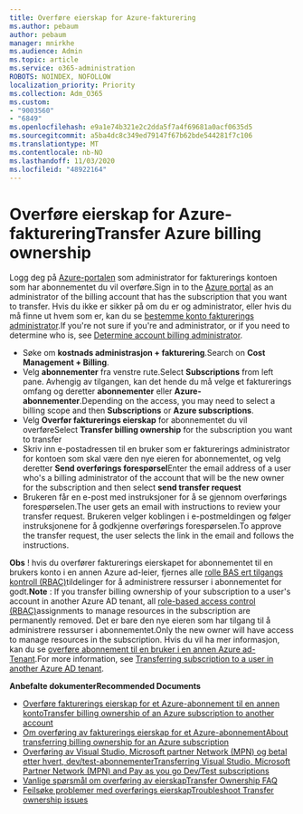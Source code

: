 ```yaml
---
title: Overføre eierskap for Azure-fakturering
ms.author: pebaum
author: pebaum
manager: mnirkhe
ms.audience: Admin
ms.topic: article
ms.service: o365-administration
ROBOTS: NOINDEX, NOFOLLOW
localization_priority: Priority
ms.collection: Adm_O365
ms.custom:
- "9003560"
- "6849"
ms.openlocfilehash: e9a1e74b321e2c2dda5f7a4f69681a0acf0635d5
ms.sourcegitcommit: a5ba4dc8c349ed79147f67b62bde544281f7c106
ms.translationtype: MT
ms.contentlocale: nb-NO
ms.lasthandoff: 11/03/2020
ms.locfileid: "48922164"
---
```

# <a name="transfer-azure-billing-ownership"></a><span data-ttu-id="85f68-102">Overføre eierskap for Azure-fakturering</span><span class="sxs-lookup"><span data-stu-id="85f68-102">Transfer Azure billing ownership</span></span>

<span data-ttu-id="85f68-103">Logg deg på [Azure-portalen](https://portal.azure.com/) som administrator for fakturerings kontoen som har abonnementet du vil overføre.</span><span class="sxs-lookup"><span data-stu-id="85f68-103">Sign in to the [Azure portal](https://portal.azure.com/) as an administrator of the billing account that has the subscription that you want to transfer.</span></span> <span data-ttu-id="85f68-104">Hvis du ikke er sikker på om du er og administrator, eller hvis du må finne ut hvem som er, kan du se [bestemme konto fakturerings administrator](https://docs.microsoft.com/azure/cost-management-billing/understand/subscription-transfer#whoisaa).</span><span class="sxs-lookup"><span data-stu-id="85f68-104">If you're not sure if you're and administrator, or if you need to determine who is, see [Determine account billing administrator](https://docs.microsoft.com/azure/cost-management-billing/understand/subscription-transfer#whoisaa).</span></span>

- <span data-ttu-id="85f68-105">Søke om **kostnads administrasjon + fakturering**.</span><span class="sxs-lookup"><span data-stu-id="85f68-105">Search on **Cost Management + Billing**.</span></span>
- <span data-ttu-id="85f68-106">Velg **abonnementer** fra venstre rute.</span><span class="sxs-lookup"><span data-stu-id="85f68-106">Select **Subscriptions** from left pane.</span></span> <span data-ttu-id="85f68-107">Avhengig av tilgangen, kan det hende du må velge et fakturerings omfang og deretter **abonnementer** eller **Azure-abonnementer**.</span><span class="sxs-lookup"><span data-stu-id="85f68-107">Depending on the access, you may need to select a billing scope and then **Subscriptions** or **Azure subscriptions**.</span></span>
- <span data-ttu-id="85f68-108">Velg **Overfør fakturerings eierskap** for abonnementet du vil overføre</span><span class="sxs-lookup"><span data-stu-id="85f68-108">Select **Transfer billing ownership** for the subscription you want to transfer</span></span>
- <span data-ttu-id="85f68-109">Skriv inn e-postadressen til en bruker som er fakturerings administrator for kontoen som skal være den nye eieren for abonnementet, og velg deretter **Send overførings forespørsel**</span><span class="sxs-lookup"><span data-stu-id="85f68-109">Enter the email address of a user who's a billing administrator of the account that will be the new owner for the subscription and then select **send transfer request**</span></span>
- <span data-ttu-id="85f68-110">Brukeren får en e-post med instruksjoner for å se gjennom overførings forespørselen.</span><span class="sxs-lookup"><span data-stu-id="85f68-110">The user gets an email with instructions to review your transfer request.</span></span> <span data-ttu-id="85f68-111">Brukeren velger koblingen i e-postmeldingen og følger instruksjonene for å godkjenne overførings forespørselen.</span><span class="sxs-lookup"><span data-stu-id="85f68-111">To approve the transfer request, the user selects the link in the email and follows the instructions.</span></span>

<span data-ttu-id="85f68-112">**Obs** ! hvis du overfører fakturerings eierskapet for abonnementet til en brukers konto i en annen Azure ad-leier, fjernes alle [rolle BAS ert tilgangs kontroll (RBAC)](https://docs.microsoft.com/azure/role-based-access-control/overview?WT.mc_id=Portal-Microsoft_Azure_Support)tildelinger for å administrere ressurser i abonnementet for godt.</span><span class="sxs-lookup"><span data-stu-id="85f68-112">**Note** : If you transfer billing ownership of your subscription to a user's account in another Azure AD tenant, all [role-based access control (RBAC)](https://docs.microsoft.com/azure/role-based-access-control/overview?WT.mc_id=Portal-Microsoft_Azure_Support)assignments to manage resources in the subscription are permanently removed.</span></span> <span data-ttu-id="85f68-113">Det er bare den nye eieren som har tilgang til å administrere ressurser i abonnementet.</span><span class="sxs-lookup"><span data-stu-id="85f68-113">Only the new owner will have access to manage resources in the subscription.</span></span> <span data-ttu-id="85f68-114">Hvis du vil ha mer informasjon, kan du se [overføre abonnement til en bruker i en annen Azure ad-Tenant](https://docs.microsoft.com/azure/active-directory/managed-identities-azure-resources/known-issues?WT.mc_id=Portal-Microsoft_Azure_Support).</span><span class="sxs-lookup"><span data-stu-id="85f68-114">For more information, see [Transferring subscription to a user in another Azure AD tenant](https://docs.microsoft.com/azure/active-directory/managed-identities-azure-resources/known-issues?WT.mc_id=Portal-Microsoft_Azure_Support).</span></span>

<span data-ttu-id="85f68-115">**Anbefalte dokumenter**</span><span class="sxs-lookup"><span data-stu-id="85f68-115">**Recommended Documents**</span></span>

- [<span data-ttu-id="85f68-116">Overføre fakturerings eierskap for et Azure-abonnement til en annen konto</span><span class="sxs-lookup"><span data-stu-id="85f68-116">Transfer billing ownership of an Azure subscription to another account</span></span>](https://docs.microsoft.com/azure/cost-management-billing/manage/billing-subscription-transfer)
- [<span data-ttu-id="85f68-117">Om overføring av fakturerings eierskap for et Azure-abonnement</span><span class="sxs-lookup"><span data-stu-id="85f68-117">About transferring billing ownership for an Azure subscription</span></span>](https://docs.microsoft.com//azure/cost-management-billing/understand/subscription-transfer)
- [<span data-ttu-id="85f68-118">Overføring av Visual Studio, Microsoft partner Network (MPN) og betal etter hvert, dev/test-abonnementer</span><span class="sxs-lookup"><span data-stu-id="85f68-118">Transferring Visual Studio, Microsoft Partner Network (MPN) and Pay as you go Dev/Test subscriptions</span></span>](https://docs.microsoft.com/azure/billing/billing-subscription-transfer?WT.mc_id=Portal-Microsoft_Azure_Support#transferring-visual-studio-microsoft-partner-network-mpn-and-pay-as-you-go-devtest-subscriptions)
- [<span data-ttu-id="85f68-119">Vanlige spørsmål om overføring av eierskap</span><span class="sxs-lookup"><span data-stu-id="85f68-119">Transfer Ownership FAQ</span></span>](https://docs.microsoft.com/azure/billing/billing-subscription-transfer?WT.mc_id=Portal-Microsoft_Azure_Support#frequently-asked-questions-faq-for-senders)
- [<span data-ttu-id="85f68-120">Feilsøke problemer med overførings eierskap</span><span class="sxs-lookup"><span data-stu-id="85f68-120">Troubleshoot Transfer ownership issues</span></span>](https://docs.microsoft.com/azure/billing/billing-subscription-transfer?WT.mc_id=Portal-Microsoft_Azure_Support#troubleshooting)
